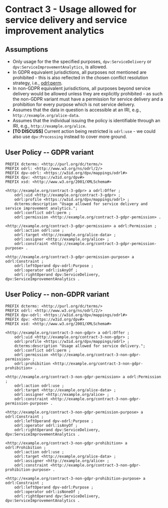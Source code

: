 # Contract 3 - Usage allowed for service delivery and service improvement analytics

## Assumptions
- Only usage for the the specified purposes, `dpv:ServiceDelivery` or `dpv:ServiceImprovementAnalytics`, is allowed.
- In GDPR equivalent jurisdictions, all purposes not mentioned are prohibited - this is also reflected in the chosen conflict resolution strategy, i.e., [odrl:perm](https://www.w3.org/ns/odrl/2/perm).
- In non-GDPR equivalent jurisdictions, all purposes beyond service delivery would be allowed unless they are explicitly prohibited - as such the non-GDPR variant must have a permission for service delivery and a prohibition for every purpose which is not service delivery.
- Assumes that the data in question is accessible at an IRI, e.g., `http://example.org/alice-data`.
- Assumes that the individual issuing the policy is identifiable through an IRI, e.g., `http://example.org/alice`.
- **[TO DISCUSS]** Current action being restricted is `odrl:use` - we could also use `dpv:Processing` instead to cover more ground.

## User Policy -- GDPR variant

```ttl
PREFIX dcterms: <http://purl.org/dc/terms/>
PREFIX odrl: <http://www.w3.org/ns/odrl/2/>
PREFIX dpv-odrl: <https://w3id.org/dpv/mappings/odrl#>
PREFIX dpv: <https://w3id.org/dpv#>
PREFIX xsd: <http://www.w3.org/2001/XMLSchema#>

<http://example.org/contract-3-gdpr> a odrl:Offer ;
    odrl:uid <http://example.org/contract-3-gdpr> ;
    odrl:profile <https://w3id.org/dpv/mappings/odrl> ;
    dcterms:description "Usage allowed for service delivery and service improvement analytics.";
    odrl:conflict odrl:perm ;
    odrl:permission <http://example.org/contract-3-gdpr-permission> .

<http://example.org/contract-3-gdpr-permission> a odrl:Permission ;
    odrl:action odrl:use ;
    odrl:target <http://example.org/alice-data> ;
    odrl:assigner <http://example.org/alice> ;
    odrl:constraint <http://example.org/contract-3-gdpr-permission-purpose> .

<http://example.org/contract-3-gdpr-permission-purpose> a odrl:Constraint ;
    odrl:leftOperand dpv-odrl:Purpose ;
    odrl:operator odrl:isAnyOf ;
    odrl:rightOperand dpv:ServiceDelivery, dpv:ServiceImprovementAnalytics .
```

## User Policy -- non-GDPR variant

```ttl
PREFIX dcterms: <http://purl.org/dc/terms/>
PREFIX odrl: <http://www.w3.org/ns/odrl/2/>
PREFIX dpv-odrl: <https://w3id.org/dpv/mappings/odrl#>
PREFIX dpv: <https://w3id.org/dpv#>
PREFIX xsd: <http://www.w3.org/2001/XMLSchema#>

<http://example.org/contract-3-non-gdpr> a odrl:Offer ;
    odrl:uid <http://example.org/contract-3-non-gdpr> ;
    odrl:profile <https://w3id.org/dpv/mappings/odrl> ;
    dcterms:description "Usage allowed for service delivery.";
    odrl:conflict odrl:perm ;
    odrl:permission <http://example.org/contract-3-non-gdpr-permission> ;
    odrl:prohibition <http://example.org/contract-3-non-gdpr-prohibition> .

<http://example.org/contract-3-non-gdpr-permission> a odrl:Permission ;
    odrl:action odrl:use ;
    odrl:target <http://example.org/alice-data> ;
    odrl:assigner <http://example.org/alice> ;
    odrl:constraint <http://example.org/contract-3-non-gdpr-permission-purpose> .

<http://example.org/contract-3-non-gdpr-permission-purpose> a odrl:Constraint ;
    odrl:leftOperand dpv-odrl:Purpose ;
    odrl:operator odrl:isAnyOf ;
    odrl:rightOperand dpv:ServiceDelivery, dpv:ServiceImprovementAnalytics .

<http://example.org/contract-3-non-gdpr-prohibition> a odrl:Prohibition ;
    odrl:action odrl:use ;
    odrl:target <http://example.org/alice-data> ;
    odrl:assigner <http://example.org/alice> ;
    odrl:constraint <http://example.org/contract-3-non-gdpr-prohibition-purpose> .

<http://example.org/contract-3-non-gdpr-prohibition-purpose> a odrl:Constraint ;
    odrl:leftOperand dpv-odrl:Purpose ;
    odrl:operator odrl:isNoneOf ;
    odrl:rightOperand dpv:ServiceDelivery, dpv:ServiceImprovementAnalytics .
```